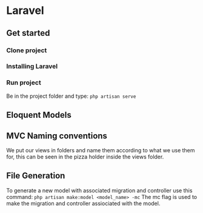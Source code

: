 # Laravel


## Get started

### Clone project

### Installing Laravel


### Run project
Be in the project folder and type:
```php artisan serve```



## Eloquent Models
## MVC Naming conventions
We put our views in folders and name them according to what we use them for, this can be seen in the pizza holder inside the views folder.


## File Generation
To generate a new model with associated migration and controller use this command:
```php artisan make:model <model_name> -mc```
The mc flag is used to make the migration and controller assiociated with the model.

